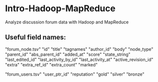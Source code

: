 # Intro-Hadoop-MapReduce

Analyze discussion forum data with Hadoop and MapReduce

Useful field names:
--------------------
"forum_node.tsv"
"id"    "title" "tagnames"      "author_id"     "body"  "node_type"     "parent_id"     "abs_parent_id" "added_at"      "score" "state_string"  "last_edited_id"        "last_activity_by_id"   "last_activity_at"      "active_revision_id"    "extra" "extra_ref_id"  "extra_count"   "marked"

"forum_users.tsv"
"user_ptr_id"   "reputation"    "gold"  "silver"        "bronze"